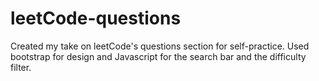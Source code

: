 # leetCode-questions
Created my take on leetCode's questions section for self-practice. Used bootstrap for design and Javascript for the search bar and the difficulty filter.
